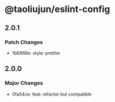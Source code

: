 # @taoliujun/eslint-config

## 2.0.1

### Patch Changes

- 1b6988e: style: prettier

## 2.0.0

### Major Changes

- 0fa54ce: feat: refactor but compatible
